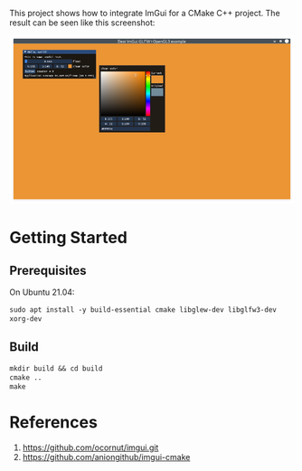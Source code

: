 This project shows how to integrate ImGui for a CMake C++ project. The result can be seen like this screenshot:

![Screenshot](./images/screenshot.png)

# Getting Started

## Prerequisites

On Ubuntu 21.04:

```
sudo apt install -y build-essential cmake libglew-dev libglfw3-dev xorg-dev
```

## Build

```
mkdir build && cd build
cmake ..
make
```

# References

1. https://github.com/ocornut/imgui.git
2. https://github.com/aniongithub/imgui-cmake